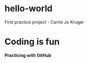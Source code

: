 # hello-world
First practice project - Carrie Jo Kruger
# Coding is fun 
**Practicing with GitHub**
